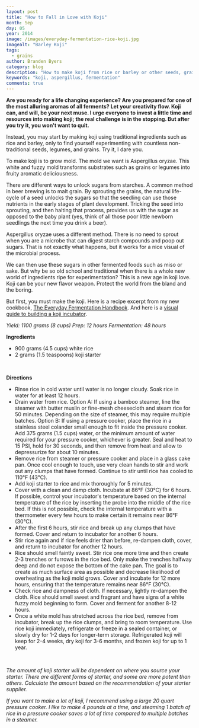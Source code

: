 ```yaml
---
layout: post
title: "How to Fall in Love with Koji"
month: Sep
day: 05
year: 2014
image: /images/everyday-fermentation-rice-koji.jpg
imagealt: "Barley Koji"
tags:
  - grains
author: Branden Byers
category: blog
description: "How to make koji from rice or barley or other seeds, grains, and legumes."
keywords: "koji, aspergillus, fermentation"
comments: true
---
```


**Are you ready for a life changing experience? Are you prepared for one of the most alluring aromas of all ferments? Let your creativity flow. Koji can, and will, be your next muse. I urge everyone to invest a little time and resources into making koji; the real challenge is in the stopping. But after you try it, you won't want to quit.**

Instead, you may start by making koji using traditional ingredients such as rice and barley, only to find yourself experimenting with countless non-traditional seeds, legumes, and grains. Try it, I dare you.

To make koji is to grow mold. The mold we want is Aspergillus oryzae. This white and fuzzy mold transforms substrates such as grains or legumes into fruity aromatic deliciousness.

There are different ways to unlock sugars from starches. A common method in beer brewing is to malt grain. By sprouting the grains, the natural life-cycle of a seed unlocks the sugars so that the seedling can use those nutrients in the early stages of plant development. Tricking the seed into sprouting, and then halting that process, provides us with the sugar as opposed to the baby plant (yes, think of all those poor little newborn seedlings the next time you drink a beer).

Aspergillus oryzae uses a different method. There is no need to sprout when you are a microbe that can digest starch compounds and poop out sugars. That is not exactly what happens, but it works for a nice visual of the microbial process.

We can then use these sugars in other fermented foods such as miso or sake. But why be so old school and traditional when there is a whole new world of ingredients ripe for experimentation? This is a new age in koji love. Koji can be your new flavor weapon. Protect the world from the bland and the boring.

But first, you must make the koji. Here is a recipe excerpt from my new cookbook, [The Everyday Fermentation Handbook](http://fermentationhandbook.com/). And here is a [visual guide to building a koji incubator](http://fermup.com/incubators/).

*Yield: 1100 grams (8 cups)*
*Prep: 12 hours*
*Fermentation: 48 hours*

**Ingredients**
<div>
	<ul class="check-list">
		<li>900 grams (4.5 cups) white rice</li>
		<li>2 grams (1.5 teaspoons) koji starter</li>
	</ul>
</div>
&nbsp;

**Directions**
<div>
	<ul class="colored-counter-list">
		<li>Rinse rice in cold water until water is no longer cloudy. Soak rice in water for at least 12 hours.</li>
		<li>Drain water from rice. Option A: If using a bamboo steamer, line the steamer with butter muslin or fine-mesh cheesecloth and steam rice for 50 minutes. Depending on the size of steamer, this may require multiple batches. Option B: If using a pressure cooker, place the rice in a stainless steel colander small enough to fit inside the pressure cooker. Add 375 grams (1.5 cups) water, or the minimum amount of water required for your pressure cooker, whichever is greater. Seal and heat to 15 PSI, hold for 30 seconds, and then remove from heat and allow to depressurize for about 10 minutes.</li>
		<li>Remove rice from steamer or pressure cooker and place in a glass cake pan. Once cool enough to touch, use very clean hands to stir and work out any clumps that have formed. Continue to stir until rice has cooled to 110&deg;F (43&deg;C).</li>
		<li>Add koji starter to rice and mix thoroughly for 5 minutes.</li>
		<li>Cover with a clean and damp cloth. Incubate at 86&deg;F (30&deg;C) for 6 hours. If possible, control your incubator's temperature based on the internal temperature of the rice by inserting the probe into the middle of the rice bed. If this is not possible, check the internal temperature with a thermometer every few hours to make certain it remains near 86&deg;F (30&deg;C).</li>
		<li>After the first 6 hours, stir rice and break up any clumps that have formed. Cover and return to incubator for another 6 hours.</li>
		<li>Stir rice again and if rice feels drier than before, re-dampen cloth, cover, and return to incubator for another 12 hours.</li>
		<li>Rice should smell faintly sweet. Stir rice one more time and then create 2-3 trenches or furrows in the rice bed. Only make the trenches halfway deep and do not expose the bottom of the cake pan. The goal is to create as much surface area as possible and decrease likelihood of overheating as the koji mold grows. Cover and incubate for 12 more hours, ensuring that the temperature remains near 86&deg;F (30&deg;C).</li>
		<li>Check rice and dampness of cloth. If necessary, lightly re-dampen the cloth. Rice should smell sweet and fragrant and have signs of a white fuzzy mold beginning to form. Cover and ferment for another 8-12 hours.</li>
		<li>Once a white mold has stretched across the rice bed, remove from incubator, break up the rice clumps, and bring to room temperature. Use rice koji immediately, refrigerate or freeze in a sealed container, or slowly dry for 1-2 days for longer-term storage. Refrigerated koji will keep for 2-4 weeks, dry koji for 3-6 months, and frozen koji for up to 1 year.</li>
	</ul>
</div>
&nbsp;

*The amount of koji starter will be dependent on where you source your starter. There are different forms of starter, and some are more potent than others. Calculate the amount based on the recommendation of your starter supplier.*

*If you want to make a lot of koji, I recommend using a large 20 quart pressure cooker. I like to make 4 pounds at a time, and steaming 1 batch of rice in a pressure cooker saves a lot of time compared to multiple batches in a steamer.*